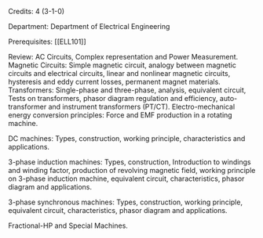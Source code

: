 Credits: 4 (3-1-0)

Department: Department of Electrical Engineering

Prerequisites: [[ELL101]]

Review: AC Circuits, Complex representation and Power Measurement. Magnetic Circuits: Simple magnetic circuit, analogy between magnetic circuits and electrical circuits, linear and nonlinear magnetic circuits, hysteresis and eddy current losses, permanent magnet materials. Transformers: Single-phase and three-phase, analysis, equivalent circuit, Tests on transformers, phasor diagram regulation and efficiency, auto-transformer and instrument transformers (PT/CT). Electro-mechanical energy conversion principles: Force and EMF production in a rotating machine.

DC machines: Types, construction, working principle, characteristics and applications.

3-phase induction machines: Types, construction, Introduction to windings and winding factor, production of revolving magnetic field, working principle on 3-phase induction machine, equivalent circuit, characteristics, phasor diagram and applications.

3-phase synchronous machines: Types, construction, working principle, equivalent circuit, characteristics, phasor diagram and applications.

Fractional-HP and Special Machines.